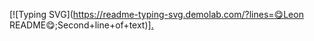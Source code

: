 [![Typing SVG](https://readme-typing-svg.demolab.com/?lines=😋Leon README😋;Second+line+of+text)][.](https://git.io/typing-svg)
